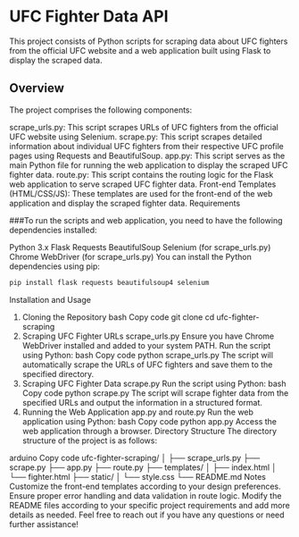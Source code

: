 # UFC Fighter Data API
This project consists of Python scripts for scraping data about UFC fighters from the official UFC website and a web application built using Flask to display the scraped data.

## Overview
The project comprises the following components:

scrape_urls.py: This script scrapes URLs of UFC fighters from the official UFC website using Selenium.
scrape.py: This script scrapes detailed information about individual UFC fighters from their respective UFC profile pages using Requests and BeautifulSoup.
app.py: This script serves as the main Python file for running the web application to display the scraped UFC fighter data.
route.py: This script contains the routing logic for the Flask web application to serve scraped UFC fighter data.
Front-end Templates (HTML/CSS/JS): These templates are used for the front-end of the web application and display the scraped fighter data.
Requirements

###To run the scripts and web application, you need to have the following dependencies installed:

Python 3.x
Flask
Requests
BeautifulSoup
Selenium (for scrape_urls.py)
Chrome WebDriver (for scrape_urls.py)
You can install the Python dependencies using pip:

```bash
pip install flask requests beautifulsoup4 selenium
```
Installation and Usage
1. Cloning the Repository
bash
Copy code
git clone <repository-url>
cd ufc-fighter-scraping
2. Scraping UFC Fighter URLs
scrape_urls.py
Ensure you have Chrome WebDriver installed and added to your system PATH.
Run the script using Python:
bash
Copy code
python scrape_urls.py
The script will automatically scrape the URLs of UFC fighters and save them to the specified directory.
3. Scraping UFC Fighter Data
scrape.py
Run the script using Python:
bash
Copy code
python scrape.py
The script will scrape fighter data from the specified URLs and output the information in a structured format.
4. Running the Web Application
app.py and route.py
Run the web application using Python:
bash
Copy code
python app.py
Access the web application through a browser.
Directory Structure
The directory structure of the project is as follows:

arduino
Copy code
ufc-fighter-scraping/
│
├── scrape_urls.py
├── scrape.py
├── app.py
├── route.py
├── templates/
│   ├── index.html
│   └── fighter.html
├── static/
│   └── style.css
└── README.md
Notes
Customize the front-end templates according to your design preferences.
Ensure proper error handling and data validation in route logic.
Modify the README files according to your specific project requirements and add more details as needed.
Feel free to reach out if you have any questions or need further assistance!
